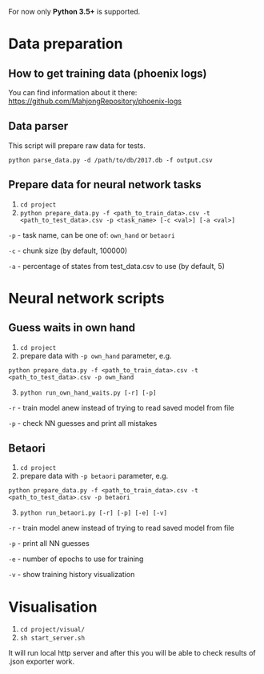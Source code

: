 For now only **Python 3.5+** is supported.

# Data preparation

## How to get training data (phoenix logs)

You can find information about it there: https://github.com/MahjongRepository/phoenix-logs

## Data parser

This script will prepare raw data for tests.

`python parse_data.py -d /path/to/db/2017.db -f output.csv`

## Prepare data for neural network tasks

1. `cd project`
2. `python prepare_data.py -f <path_to_train_data>.csv -t <path_to_test_data>.csv -p <task_name> [-c <val>] [-a <val>]`

`-p` - task name, can be one of: `own_hand` or `betaori`

`-c` - chunk size (by default, 100000)

`-a` - percentage of states from test_data.csv to use (by default, 5)

# Neural network scripts

## Guess waits in own hand

1. `cd project`
2. prepare data with `-p own_hand` parameter, e.g.

`python prepare_data.py -f <path_to_train_data>.csv -t <path_to_test_data>.csv -p own_hand`

3. `python run_own_hand_waits.py [-r] [-p]`

`-r` - train model anew instead of trying to read saved model from file

`-p` - check NN guesses and print all mistakes

## Betaori

1. `cd project`
2. prepare data with `-p betaori` parameter, e.g.

`python prepare_data.py -f <path_to_train_data>.csv -t <path_to_test_data>.csv -p betaori`

3. `python run_betaori.py [-r] [-p] [-e] [-v]`

`-r` - train model anew instead of trying to read saved model from file

`-p` - print all NN guesses

`-e` - number of epochs to use for training

`-v` - show training history visualization

# Visualisation

1. `cd project/visual/`
2. `sh start_server.sh`

It will run local http server and after this you will be able to check results of .json exporter work.
